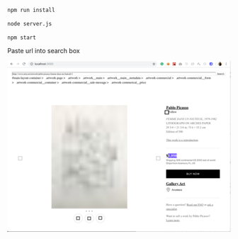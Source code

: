 `npm run install`

`node server.js`

`npm start`

Paste url into search box

![Screenshot](public/example.png?raw=true "Example")
